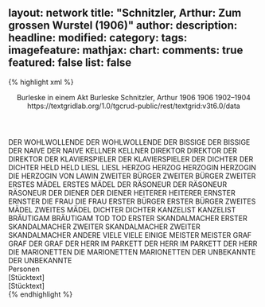 layout: network
title: "Schnitzler, Arthur: Zum grossen Wurstel (1906)"
author:
description:
headline:
modified:
category:
tags:
imagefeature:
mathjax:
chart:
comments: true
featured: false
list: false
---
{% highlight xml %}
<?xml-model href="https://raw.githubusercontent.com/DLiNa/project/master/rules/lina.rnc"?><?xml-model href="https://raw.githubusercontent.com/DLiNa/project/master/rules/lina.sch"?>
<play xmlns="http://lina.digital">
  <header>
    <title>Zum grossen Wurstel</title>
    <subtitle>Burleske in einem Akt</subtitle>
    <genretitle>Burleske</genretitle>
    <author>Schnitzler, Arthur</author>
    <date type="print" when="1906">1906</date>
    <date type="premiere" when="1906">1906</date>
    <date type="written" when="1904">1902–1904</date>
    <source>https://textgridlab.org/1.0/tgcrud-public/rest/textgrid:v3t6.0/data</source>
  </header>
  <personae>
    <character>
      <name>DER WOHLWOLLENDE</name>
      <alias xml:id="der_wohlwollende">
        <name>DER WOHLWOLLENDE</name>
      </alias>
    </character>
    <character>
      <name>DER BISSIGE</name>
      <alias xml:id="der_bissige">
        <name>DER BISSIGE</name>
      </alias>
    </character>
    <character>
      <name>DER NAIVE</name>
      <alias xml:id="der_naive">
        <name>DER NAIVE</name>
      </alias>
    </character>
    <character>
      <name>KELLNER</name>
      <alias xml:id="kellner">
        <name>KELLNER</name>
      </alias>
    </character>
    <character>
      <name>DIREKTOR</name>
      <alias xml:id="direktor">
        <name>DIREKTOR</name>
      </alias>
      <alias xml:id="der_direktor">
        <name>DER DIREKTOR</name>
      </alias>
    </character>
    <character>
      <name>DER KLAVIERSPIELER</name>
      <alias xml:id="der_klavierspieler">
        <name>DER KLAVIERSPIELER</name>
      </alias>
    </character>
    <character>
      <name>DER DICHTER</name>
      <alias xml:id="der_dichter">
        <name>DER DICHTER</name>
      </alias>
    </character>
    <character>
      <name>HELD</name>
      <alias xml:id="held">
        <name>HELD</name>
      </alias>
    </character>
    <character>
      <name>LIESL</name>
      <alias xml:id="liesl">
        <name>LIESL</name>
      </alias>
    </character>
    <character>
      <name>HERZOG</name>
      <alias xml:id="herzog">
        <name>HERZOG</name>
      </alias>
    </character>
    <character>
      <name>HERZOGIN</name>
      <alias xml:id="herzogin">
        <name>HERZOGIN</name>
      </alias>
      <alias xml:id="die_herzogin_von_lawin">
        <name>DIE HERZOGIN VON LAWIN</name>
      </alias>
    </character>
    <character>
      <name>ZWEITER BÜRGER</name>
      <alias xml:id="zweiter_bürger">
        <name>ZWEITER BÜRGER</name>
      </alias>
      <alias xml:id="zweiter">
        <name>ZWEITER</name>
      </alias>
    </character>
    <character>
      <name>ERSTES MÄDEL</name>
      <alias xml:id="erstes_mädel">
        <name>ERSTES MÄDEL</name>
      </alias>
    </character>
    <character>
      <name>DER RÄSONEUR</name>
      <alias xml:id="der_räsoneur">
        <name>DER RÄSONEUR</name>
      </alias>
      <alias xml:id="räsoneur">
        <name>RÄSONEUR</name>
      </alias>
    </character>
    <character>
      <name>DER DIENER</name>
      <alias xml:id="der_diener">
        <name>DER DIENER</name>
      </alias>
    </character>
    <character>
      <name>HEITERER</name>
      <alias xml:id="heiterer">
        <name>HEITERER</name>
      </alias>
    </character>
    <character>
      <name>ERNSTER</name>
      <alias xml:id="ernster">
        <name>ERNSTER</name>
      </alias>
    </character>
    <character>
      <name>DIE FRAU</name>
      <alias xml:id="die_frau">
        <name>DIE FRAU</name>
      </alias>
    </character>
    <character>
      <name>ERSTER BÜRGER</name>
      <alias xml:id="erster_bürger">
        <name>ERSTER BÜRGER</name>
      </alias>
    </character>
    <character>
      <name>ZWEITES MÄDEL</name>
      <alias xml:id="zweites_mädel">
        <name>ZWEITES MÄDEL</name>
      </alias>
    </character>
    <character>
      <name>DICHTER</name>
      <alias xml:id="dichter">
        <name>DICHTER</name>
      </alias>
    </character>
    <character>
      <name>KANZELIST</name>
      <alias xml:id="kanzelist">
        <name>KANZELIST</name>
      </alias>
    </character>
    <character>
      <name>BRÄUTIGAM</name>
      <alias xml:id="bräutigam">
        <name>BRÄUTIGAM</name>
      </alias>
    </character>
    <character>
      <name>TOD</name>
      <alias xml:id="tod">
        <name>TOD</name>
      </alias>
    </character>
    <character>
      <name>ERSTER SKANDALMACHER</name>
      <alias xml:id="erster_skandalmacher">
        <name>ERSTER SKANDALMACHER</name>
      </alias>
    </character>
    <character>
      <name>ZWEITER SKANDALMACHER</name>
      <alias xml:id="zweiter_skandalmacher">
        <name>ZWEITER SKANDALMACHER</name>
      </alias>
      <alias xml:id="andere">
        <name>ANDERE</name>
      </alias>
    </character>
    <character>
      <name>VIELE</name>
      <alias xml:id="viele">
        <name>VIELE</name>
      </alias>
      <alias xml:id="einige">
        <name>EINIGE</name>
      </alias>
    </character>
    <character>
      <name>MEISTER</name>
      <alias xml:id="meister">
        <name>MEISTER</name>
      </alias>
    </character>
    <character>
      <name>GRAF</name>
      <alias xml:id="graf">
        <name>GRAF</name>
      </alias>
      <alias xml:id="der_graf">
        <name>DER GRAF</name>
      </alias>
    </character>
    <character>
      <name>DER HERR IM PARKETT</name>
      <alias xml:id="der_herr_im_parkett">
        <name>DER HERR IM PARKETT</name>
      </alias>
      <alias xml:id="der_herr">
        <name>DER HERR</name>
      </alias>
    </character>
    <character>
      <name>DIE MARIONETTEN</name>
      <alias xml:id="die_marionetten">
        <name>DIE MARIONETTEN</name>
      </alias>
      <alias xml:id="marionetten">
        <name>MARIONETTEN</name>
      </alias>
    </character>
    <character>
      <name>DER UNBEKANNTE</name>
      <alias xml:id="der_unbekannte">
        <name>DER UNBEKANNTE</name>
      </alias>
    </character>
  </personae>
  <text>
    <div>
      <head>Personen</head>
    </div>
    <div>
      <head>[Stücktext]</head>
      <div>
        <head>[Stücktext]</head>
        <sp who="#der_wohlwollende">
          <amount n="17" unit="speech_acts"/>
          <amount n="112" unit="words"/>
          <amount n="16" unit="lines"/>
          <amount n="606" unit="chars"/>
        </sp>
        <sp who="#der_bissige">
          <amount n="24" unit="speech_acts"/>
          <amount n="179" unit="words"/>
          <amount n="21" unit="lines"/>
          <amount n="1025" unit="chars"/>
        </sp>
        <sp who="#der_naive">
          <amount n="17" unit="speech_acts"/>
          <amount n="162" unit="words"/>
          <amount n="16" unit="lines"/>
          <amount n="904" unit="chars"/>
        </sp>
        <sp who="#kellner">
          <amount n="1" unit="speech_acts"/>
          <amount n="3" unit="words"/>
          <amount n="1" unit="lines"/>
          <amount n="24" unit="chars"/>
        </sp>
        <sp who="#direktor">
          <amount n="24" unit="speech_acts"/>
          <amount n="611" unit="words"/>
          <amount n="17" unit="lines"/>
          <amount n="3583" unit="chars"/>
        </sp>
        <sp who="#der_klavierspieler">
          <amount n="1" unit="speech_acts"/>
        </sp>
        <sp who="#der_dichter">
          <amount n="30" unit="speech_acts"/>
          <amount n="317" unit="words"/>
          <amount n="35" unit="lines"/>
          <amount n="1716" unit="chars"/>
        </sp>
        <sp who="#held">
          <amount n="59" unit="speech_acts"/>
          <amount n="926" unit="words"/>
          <amount n="145" unit="lines"/>
          <amount n="4812" unit="chars"/>
        </sp>
        <sp who="#liesl">
          <amount n="25" unit="speech_acts"/>
          <amount n="189" unit="words"/>
          <amount n="32" unit="lines"/>
          <amount n="928" unit="chars"/>
        </sp>
        <sp who="#herzog">
          <amount n="9" unit="speech_acts"/>
          <amount n="205" unit="words"/>
          <amount n="33" unit="lines"/>
          <amount n="1077" unit="chars"/>
        </sp>
        <sp who="#herzogin">
          <amount n="7" unit="speech_acts"/>
          <amount n="200" unit="words"/>
          <amount n="28" unit="lines"/>
          <amount n="1016" unit="chars"/>
        </sp>
        <sp who="#zweiter_bürger">
          <amount n="5" unit="speech_acts"/>
          <amount n="34" unit="words"/>
          <amount n="5" unit="lines"/>
          <amount n="179" unit="chars"/>
        </sp>
        <sp who="#erstes_mädel">
          <amount n="1" unit="speech_acts"/>
          <amount n="9" unit="words"/>
          <amount n="1" unit="lines"/>
          <amount n="50" unit="chars"/>
        </sp>
        <sp who="#zweiter">
          <amount n="1" unit="speech_acts"/>
          <amount n="9" unit="words"/>
          <amount n="1" unit="lines"/>
          <amount n="55" unit="chars"/>
        </sp>
        <sp who="#der_naive #herzog #herzogin #held #heiterer #ernster #liesl #kanzelist #bräutigam #der_räsoneur #tod #zweiter_bürger #erster_bürger #erstes_mädel #zweites_mädel">
          <amount n="1" unit="speech_acts"/>
          <amount n="15" unit="words"/>
          <amount n="4" unit="lines"/>
          <amount n="91" unit="chars"/>
        </sp>
        <sp who="#der_räsoneur">
          <amount n="1" unit="speech_acts"/>
          <amount n="13" unit="words"/>
          <amount n="2" unit="lines"/>
          <amount n="66" unit="chars"/>
        </sp>
        <sp who="#räsoneur">
          <amount n="8" unit="speech_acts"/>
          <amount n="150" unit="words"/>
          <amount n="22" unit="lines"/>
          <amount n="823" unit="chars"/>
        </sp>
        <sp who="#der_diener">
          <amount n="3" unit="speech_acts"/>
          <amount n="38" unit="words"/>
          <amount n="6" unit="lines"/>
          <amount n="200" unit="chars"/>
        </sp>
        <sp who="#heiterer">
          <amount n="9" unit="speech_acts"/>
          <amount n="64" unit="words"/>
          <amount n="12" unit="lines"/>
          <amount n="326" unit="chars"/>
        </sp>
        <sp who="#ernster">
          <amount n="15" unit="speech_acts"/>
          <amount n="85" unit="words"/>
          <amount n="17" unit="lines"/>
          <amount n="407" unit="chars"/>
        </sp>
        <sp who="#ernster #heiterer">
          <amount n="1" unit="speech_acts"/>
          <amount n="6" unit="words"/>
          <amount n="1" unit="lines"/>
          <amount n="38" unit="chars"/>
        </sp>
        <sp who="#die_frau">
          <amount n="1" unit="speech_acts"/>
          <amount n="7" unit="words"/>
          <amount n="1" unit="lines"/>
          <amount n="42" unit="chars"/>
        </sp>
        <sp who="#erster_bürger">
          <amount n="2" unit="speech_acts"/>
          <amount n="10" unit="words"/>
          <amount n="2" unit="lines"/>
          <amount n="61" unit="chars"/>
        </sp>
        <sp who="#die_herzogin_von_lawin">
          <amount n="1" unit="speech_acts"/>
          <amount n="21" unit="words"/>
          <amount n="4" unit="lines"/>
          <amount n="130" unit="chars"/>
        </sp>
        <sp who="#zweites_mädel">
          <amount n="1" unit="speech_acts"/>
          <amount n="6" unit="words"/>
          <amount n="1" unit="lines"/>
          <amount n="33" unit="chars"/>
        </sp>
        <sp who="#erstes_mädel #zweites_mädel">
          <amount n="1" unit="speech_acts"/>
          <amount n="6" unit="words"/>
          <amount n="1" unit="lines"/>
          <amount n="33" unit="chars"/>
        </sp>
        <sp who="#dichter">
          <amount n="3" unit="speech_acts"/>
          <amount n="47" unit="words"/>
          <amount n="2" unit="lines"/>
          <amount n="254" unit="chars"/>
        </sp>
        <sp who="#erstes_mädel #zweites_mädel">
          <amount n="1" unit="speech_acts"/>
          <amount n="1" unit="words"/>
          <amount n="1" unit="lines"/>
          <amount n="7" unit="chars"/>
        </sp>
        <sp who="#kanzelist">
          <amount n="2" unit="speech_acts"/>
          <amount n="39" unit="words"/>
          <amount n="5" unit="lines"/>
          <amount n="208" unit="chars"/>
        </sp>
        <sp who="#bräutigam">
          <amount n="2" unit="speech_acts"/>
          <amount n="22" unit="words"/>
          <amount n="4" unit="lines"/>
          <amount n="122" unit="chars"/>
        </sp>
        <sp who="#tod">
          <amount n="6" unit="speech_acts"/>
          <amount n="70" unit="words"/>
          <amount n="13" unit="lines"/>
          <amount n="394" unit="chars"/>
        </sp>
        <sp who="#erster_skandalmacher">
          <amount n="2" unit="speech_acts"/>
          <amount n="3" unit="words"/>
          <amount n="2" unit="lines"/>
          <amount n="14" unit="chars"/>
        </sp>
        <sp who="#andere">
          <amount n="3" unit="speech_acts"/>
          <amount n="5" unit="words"/>
          <amount n="3" unit="lines"/>
          <amount n="31" unit="chars"/>
        </sp>
        <sp who="#zweiter_skandalmacher">
          <amount n="2" unit="speech_acts"/>
          <amount n="13" unit="words"/>
          <amount n="2" unit="lines"/>
          <amount n="63" unit="chars"/>
        </sp>
        <sp who="#einige">
          <amount n="6" unit="speech_acts"/>
          <amount n="13" unit="words"/>
          <amount n="6" unit="lines"/>
          <amount n="86" unit="chars"/>
        </sp>
        <sp who="#viele">
          <amount n="2" unit="speech_acts"/>
          <amount n="4" unit="words"/>
          <amount n="2" unit="lines"/>
          <amount n="22" unit="chars"/>
        </sp>
        <sp who="#meister">
          <amount n="3" unit="speech_acts"/>
          <amount n="42" unit="words"/>
          <amount n="2" unit="lines"/>
          <amount n="208" unit="chars"/>
        </sp>
        <sp who="#graf">
          <amount n="2" unit="speech_acts"/>
          <amount n="13" unit="words"/>
          <amount n="2" unit="lines"/>
          <amount n="64" unit="chars"/>
        </sp>
        <sp who="#der_herr_im_parkett">
          <amount n="1" unit="speech_acts"/>
          <amount n="14" unit="words"/>
          <amount n="1" unit="lines"/>
          <amount n="94" unit="chars"/>
        </sp>
        <sp who="#der_direktor">
          <amount n="1" unit="speech_acts"/>
          <amount n="2" unit="words"/>
          <amount n="1" unit="lines"/>
          <amount n="10" unit="chars"/>
        </sp>
        <sp who="#der_herr">
          <amount n="5" unit="speech_acts"/>
          <amount n="50" unit="words"/>
          <amount n="4" unit="lines"/>
          <amount n="279" unit="chars"/>
        </sp>
        <sp who="#der_graf">
          <amount n="1" unit="speech_acts"/>
          <amount n="35" unit="words"/>
          <amount n="4" unit="lines"/>
          <amount n="180" unit="chars"/>
        </sp>
        <sp who="#marionetten">
          <amount n="1" unit="speech_acts"/>
          <amount n="24" unit="words"/>
          <amount n="4" unit="lines"/>
          <amount n="127" unit="chars"/>
        </sp>
        <sp who="#die_marionetten">
          <amount n="1" unit="speech_acts"/>
          <amount n="32" unit="words"/>
          <amount n="6" unit="lines"/>
          <amount n="175" unit="chars"/>
        </sp>
        <sp who="#der_unbekannte">
          <amount n="1" unit="speech_acts"/>
          <amount n="149" unit="words"/>
          <amount n="20" unit="lines"/>
          <amount n="830" unit="chars"/>
        </sp>
      </div>
    </div>
  </text>
</play>
{% endhighlight %}